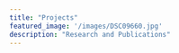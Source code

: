 ```yaml
---
title: "Projects"
featured_image: '/images/DSC09660.jpg'
description: "Research and Publications"
---
```


 




